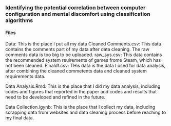 <h3>Identifying the potential correlation between computer configuration and mental discomfort using classification algorithms</h3>

<h4>Files</h4>
Data: This is the place I put all my data
  Cleaned Comments.csv: This data contains the comments part of my data after data cleaning. The raw comments data is too big to be uploaded.
  raw_sys.csv: This data contains the recommended system reuirements of games frome Steam, which has not been cleaned.
  Finaldf.csv: THis data is the data I used for data analysis, after combining the cleaned commetents data and cleaned system requirements data. 
 
Data Analysis.Rmd: This is the place that I did my data analysis, including codes and figures that reported in the paper and codes and results that need to be developed and refined in the future.

Data Collection.igynb: This is the place that I collect my data, including scrapping data from websites and data cleaning process before reaching to my final data.

